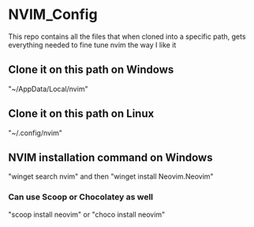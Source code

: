 # NVIM_Config

This repo contains all the files that when cloned into a specific path, gets everything needed to fine tune nvim the way I like it

## Clone it on this path on Windows 

"~/AppData/Local/nvim"


## Clone it on this path on Linux 

"~/.config/nvim"

## NVIM installation command on Windows

"winget search nvim"
and then
"winget install Neovim.Neovim"

### Can use Scoop or Chocolatey as well
"scoop install neovim"
or
"choco install neovim"
